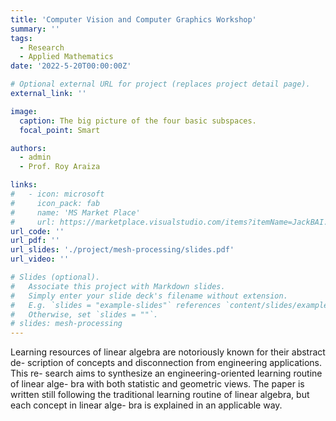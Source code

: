 ```yaml
---
title: 'Computer Vision and Computer Graphics Workshop'
summary: ''
tags:
  - Research
  - Applied Mathematics
date: '2022-5-20T00:00:00Z'

# Optional external URL for project (replaces project detail page).
external_link: ''

image:
  caption: The big picture of the four basic subspaces.
  focal_point: Smart

authors:
  - admin
  - Prof. Roy Araiza

links:
#   - icon: microsoft
#     icon_pack: fab
#     name: 'MS Market Place'
#     url: https://marketplace.visualstudio.com/items?itemName=JackBAI.at-t-i386-ia32-uiuc-ece391-highlighting
url_code: ''
url_pdf: ''
url_slides: './project/mesh-processing/slides.pdf'
url_video: ''

# Slides (optional).
#   Associate this project with Markdown slides.
#   Simply enter your slide deck's filename without extension.
#   E.g. `slides = "example-slides"` references `content/slides/example-slides.md`.
#   Otherwise, set `slides = ""`.
# slides: mesh-processing
---
```


Learning resources of linear algebra are notoriously known for their abstract de- scription of concepts and disconnection from engineering applications. This re- search aims to synthesize an engineering-oriented learning routine of linear alge- bra with both statistic and geometric views. The paper is written still following the traditional learning routine of linear algebra, but each concept in linear alge- bra is explained in an applicable way.

